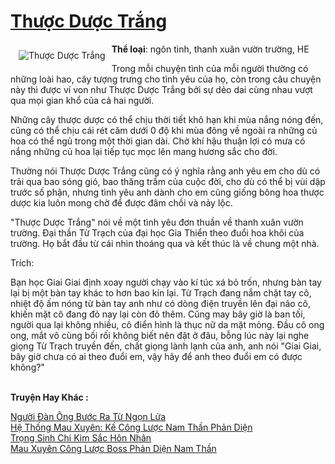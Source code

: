 <a href="https://utruyen.com/truyen/thuoc-duoc-trang/19213/" title="Thược Dược Trắng"><h1>Thược Dược Trắng</h1></a><div style="display:table"><img align="right" style="float: left; padding: 10px;" src="https://utruyen.com/images/story/200x260/thuoc-duoc-trang.jpg" alt="Thược Dược Trắng"><b>Thể loại</b>: ngôn tình, thanh xuân vườn trường, HE<p></p>Trong mỗi chuyện tình của mỗi người thường có những loài hao, cây tượng trưng cho tình yêu của họ, còn trong câu chuyện này thì được ví von như Thược Dược Trắng bởi sự dẻo dai cùng nhau vượt qua mọi gian khổ của cả hai người.<p></p>Những cây thược dược có thể chịu thời tiết khô hạn khi mùa nắng nóng đến, cũng có thể chịu cái rét căm dưới 0 độ khi mùa đông về ngoài ra những củ hoa có thể ngủ trong một thời gian dài. Chờ khí hậu thuận lợi có mưa có nắng những củ hoa lại tiếp tục mọc lên mang hương sắc cho đời.<p></p>Thường nói Thược Dược Trắng cũng có ý nghĩa rằng anh yêu em cho dù có trải qua bao sóng gió, bao thăng trầm của cuộc đời, cho dù có thể bị vùi dập trước số phận, nhưng tình yêu anh dành cho em cũng giống bông hoa thược dược kia luôn mong chờ để được đâm chồi và nảy lộc.<p></p>"Thược Dược Trắng" nói về một tình yêu đơn thuần về thanh xuân vườn trường. Đại thần Từ Trạch của đại học Gia Thiển theo đuổi hoa khôi của trường. Họ bắt đầu từ cái nhìn thoáng qua và kết thúc là về chung một nhà.<p></p>Trích:<p></p>Bạn học Giai Giai định xoay người chạy vào kí túc xá bỏ trốn, nhưng bàn tay lại bị một bàn tay khác to hơn bao kín lại. Từ Trạch đang nắm chặt tay cô, nhiệt độ ấm nóng từ bàn tay anh như có dòng điện truyền lên đại não cô, khiến mặt cô đang đỏ nay lại còn đỏ thêm. Cũng may bây giờ là ban tối, người qua lại không nhiều, cô điển hình là thục nữ da mặt mỏng. Đầu cô ong ong, mắt vô cùng bối rối không biết nên đặt ở đâu, bỗng lúc này lại nghe giọng Từ Trạch truyền đến, chất giọng lành lạnh của anh, anh nói "Giai Giai, bây giờ chưa có ai theo đuổi em, vậy hãy để anh theo đuổi em có được không?"</div><p><br><b>Truyện Hay Khác :</b></p><a href="https://utruyen.com/truyen/nguoi-dan-ong-buoc-ra-tu-ngon-lua/17089/" alt="Người Đàn Ông Bước Ra Từ Ngọn Lửa">Người Đàn Ông Bước Ra Từ Ngọn Lửa</a><br/><a href="https://github.com/quanluxury/ngontinhhot/tree/master/truyenhay/16154/" alt="Hệ Thống Mau Xuyên: Kế Công Lược Nam Thần Phản Diện">Hệ Thống Mau Xuyên: Kế Công Lược Nam Thần Phản Diện</a><br/><a href="https://truyenngontinhay.wordpress.com/2019/10/03/tro%cc%a3ng-sinh-chi-kim-sac-hon-nhan/" alt="Trọng Sinh Chi Kim Sắc Hôn Nhân">Trọng Sinh Chi Kim Sắc Hôn Nhân</a><br/><a href="https://www.flickr.com/photos/184340401@N07/48762678263/" alt="Mau Xuyên Công Lược Boss Phản Diện Nam Thần">Mau Xuyên Công Lược Boss Phản Diện Nam Thần</a><br/>